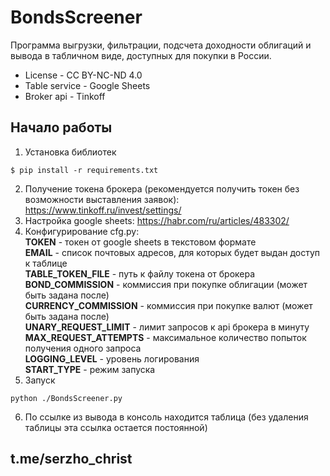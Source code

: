 # BondsScreener

Программа выгрузки, фильтрации, подсчета доходности облигаций и вывода в табличном виде, доступных для покупки в России.

* License - CC BY-NC-ND 4.0
* Table service - Google Sheets
* Broker api - Tinkoff

## Начало работы
1. Установка библиотек
```
$ pip install -r requirements.txt
```
2. Получение токена брокера (рекомендуется получить токен без возможности выставления заявок):
https://www.tinkoff.ru/invest/settings/
3. Настройка google sheets:
https://habr.com/ru/articles/483302/
4. Конфигурирование cfg.py:  
**TOKEN** - токен от google sheets в текстовом формате  
**EMAIL** - список почтовых адресов, для которых будет выдан доступ к таблице  
**TABLE_TOKEN_FILE** - путь к файлу токена от брокера  
**BOND_COMMISSION** - коммиссия при покупке облигации (может быть задана после)   
**CURRENCY_COMMISSION** - коммиссия при покупке валют (может быть задана после)  
**UNARY_REQUEST_LIMIT** - лимит запросов к api брокера в минуту  
**MAX_REQUEST_ATTEMPTS** - максимальное количество попыток получения одного запроса  
**LOGGING_LEVEL** - уровень логирования  
**START_TYPE** - режим запуска  
5. Запуск
```
python ./BondsScreener.py 
```
6. По ссылке из вывода в консоль находится таблица (без удаления таблицы эта ссылка остается постоянной)

## 
## t.me/serzho_christ
